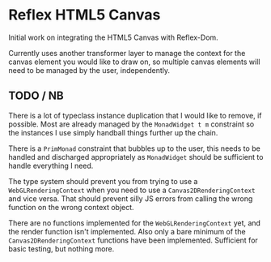 # Reflex HTML5 Canvas

Initial work on integrating the HTML5 Canvas with Reflex-Dom.

Currently uses another transformer layer to manage the context for the canvas
element you would like to draw on, so multiple canvas elements will need to be
managed by the user, independently.


## TODO / NB

There is a lot of typeclass instance duplication that I would like to remove, if
possible. Most are already managed by the ``MonadWidget t m`` constraint so the
instances I use simply handball things further up the chain.

There is a ``PrimMonad`` constraint that bubbles up to the user, this needs to
be handled and discharged appropriately as ``MonadWidget`` should be sufficient
to handle everything I need.

The type system should prevent you from trying to use a
``WebGLRenderingContext`` when you need to use a ``Canvas2DRenderingContext``
and vice versa. That should prevent silly JS errors from calling the wrong
function on the wrong context object.

There are no functions implemented for the ``WebGLRenderingContext`` yet, and
the render function isn't implemented. Also only a bare minimum of the
``Canvas2DRenderingContext`` functions have been implemented. Sufficient for
basic testing, but nothing more.
